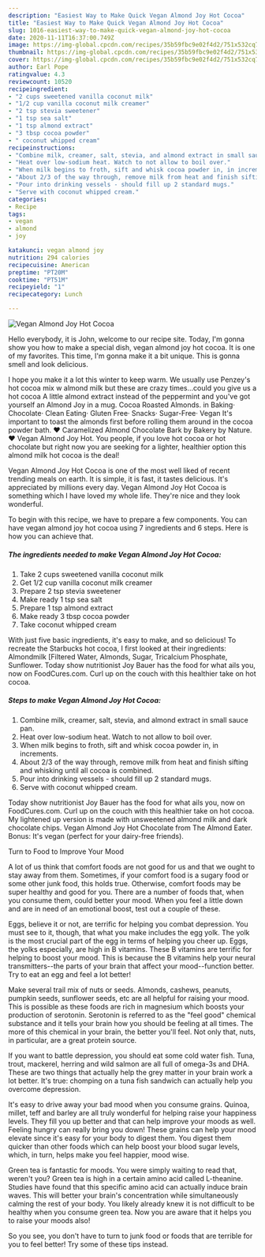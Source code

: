```yaml
---
description: "Easiest Way to Make Quick Vegan Almond Joy Hot Cocoa"
title: "Easiest Way to Make Quick Vegan Almond Joy Hot Cocoa"
slug: 1016-easiest-way-to-make-quick-vegan-almond-joy-hot-cocoa
date: 2020-11-11T16:37:00.749Z
image: https://img-global.cpcdn.com/recipes/35b59fbc9e02f4d2/751x532cq70/vegan-almond-joy-hot-cocoa-recipe-main-photo.jpg
thumbnail: https://img-global.cpcdn.com/recipes/35b59fbc9e02f4d2/751x532cq70/vegan-almond-joy-hot-cocoa-recipe-main-photo.jpg
cover: https://img-global.cpcdn.com/recipes/35b59fbc9e02f4d2/751x532cq70/vegan-almond-joy-hot-cocoa-recipe-main-photo.jpg
author: Earl Pope
ratingvalue: 4.3
reviewcount: 10520
recipeingredient:
- "2 cups sweetened vanilla coconut milk"
- "1/2 cup vanilla coconut milk creamer"
- "2 tsp stevia sweetener"
- "1 tsp sea salt"
- "1 tsp almond extract"
- "3 tbsp cocoa powder"
- " coconut whipped cream"
recipeinstructions:
- "Combine milk, creamer, salt, stevia, and almond extract in small sauce pan."
- "Heat over low-sodium heat. Watch to not allow to boil over."
- "When milk begins to froth, sift and whisk cocoa powder in, in increments."
- "About 2/3 of the way through, remove milk from heat and finish sifting and whisking until all cocoa is combined."
- "Pour into drinking vessels - should fill up 2 standard mugs."
- "Serve with coconut whipped cream."
categories:
- Recipe
tags:
- vegan
- almond
- joy

katakunci: vegan almond joy 
nutrition: 294 calories
recipecuisine: American
preptime: "PT20M"
cooktime: "PT51M"
recipeyield: "1"
recipecategory: Lunch

---
```



![Vegan Almond Joy Hot Cocoa](https://img-global.cpcdn.com/recipes/35b59fbc9e02f4d2/751x532cq70/vegan-almond-joy-hot-cocoa-recipe-main-photo.jpg)

Hello everybody, it is John, welcome to our recipe site. Today, I'm gonna show you how to make a special dish, vegan almond joy hot cocoa. It is one of my favorites. This time, I'm gonna make it a bit unique. This is gonna smell and look delicious.

I hope you make it a lot this winter to keep warm. We usually use Penzey&#39;s hot cocoa mix w almond milk but these are crazy times…could you give us a hot cocoa A little almond extract instead of the peppermint and you&#39;ve got yourself an Almond Joy in a mug. Cocoa Roasted Almonds. in Baking· Chocolate· Clean Eating· Gluten Free· Snacks· Sugar-Free· Vegan It&#39;s important to toast the almonds first before rolling them around in the cocoa powder bath. ♥ Caramelized Almond Chocolate Bark by Bakery by Nature. ♥ Vegan Almond Joy Hot. You people, if you love hot cocoa or hot chocolate but right now you are seeking for a lighter, healthier option this almond milk hot cocoa is the deal!

Vegan Almond Joy Hot Cocoa is one of the most well liked of recent trending meals on earth. It is simple, it is fast, it tastes delicious. It's appreciated by millions every day. Vegan Almond Joy Hot Cocoa is something which I have loved my whole life. They're nice and they look wonderful.


To begin with this recipe, we have to prepare a few components. You can have vegan almond joy hot cocoa using 7 ingredients and 6 steps. Here is how you can achieve that.

<!--inarticleads1-->

##### The ingredients needed to make Vegan Almond Joy Hot Cocoa:

1. Take 2 cups sweetened vanilla coconut milk
1. Get 1/2 cup vanilla coconut milk creamer
1. Prepare 2 tsp stevia sweetener
1. Make ready 1 tsp sea salt
1. Prepare 1 tsp almond extract
1. Make ready 3 tbsp cocoa powder
1. Take  coconut whipped cream


With just five basic ingredients, it&#39;s easy to make, and so delicious! To recreate the Starbucks hot cocoa, I first looked at their ingredients: Almondmilk [Filtered Water, Almonds, Sugar, Tricalcium Phosphate, Sunflower. Today show nutritionist Joy Bauer has the food for what ails you, now on FoodCures.com. Curl up on the couch with this healthier take on hot cocoa. 

<!--inarticleads2-->

##### Steps to make Vegan Almond Joy Hot Cocoa:

1. Combine milk, creamer, salt, stevia, and almond extract in small sauce pan.
1. Heat over low-sodium heat. Watch to not allow to boil over.
1. When milk begins to froth, sift and whisk cocoa powder in, in increments.
1. About 2/3 of the way through, remove milk from heat and finish sifting and whisking until all cocoa is combined.
1. Pour into drinking vessels - should fill up 2 standard mugs.
1. Serve with coconut whipped cream.


Today show nutritionist Joy Bauer has the food for what ails you, now on FoodCures.com. Curl up on the couch with this healthier take on hot cocoa. My lightened up version is made with unsweetened almond milk and dark chocolate chips. Vegan Almond Joy Hot Chocolate from The Almond Eater. Bonus: It&#39;s vegan (perfect for your dairy-free friends). 

Turn to Food to Improve Your Mood


A lot of us think that comfort foods are not good for us and that we ought to stay away from them. Sometimes, if your comfort food is a sugary food or some other junk food, this holds true. Otherwise, comfort foods may be super healthy and good for you. There are a number of foods that, when you consume them, could better your mood. When you feel a little down and are in need of an emotional boost, test out a couple of these.

Eggs, believe it or not, are terrific for helping you combat depression. You must see to it, though, that what you make includes the egg yolk. The yolk is the most crucial part of the egg in terms of helping you cheer up. Eggs, the yolks especially, are high in B vitamins. These B vitamins are terrific for helping to boost your mood. This is because the B vitamins help your neural transmitters--the parts of your brain that affect your mood--function better. Try to eat an egg and feel a lot better!

Make several trail mix of nuts or seeds. Almonds, cashews, peanuts, pumpkin seeds, sunflower seeds, etc are all helpful for raising your mood. This is possible as these foods are rich in magnesium which boosts your production of serotonin. Serotonin is referred to as the "feel good" chemical substance and it tells your brain how you should be feeling at all times. The more of this chemical in your brain, the better you'll feel. Not only that, nuts, in particular, are a great protein source.

If you want to battle depression, you should eat some cold water fish. Tuna, trout, mackerel, herring and wild salmon are all full of omega-3s and DHA. These are two things that actually help the grey matter in your brain work a lot better. It's true: chomping on a tuna fish sandwich can actually help you overcome depression. 

It's easy to drive away your bad mood when you consume grains. Quinoa, millet, teff and barley are all truly wonderful for helping raise your happiness levels. They fill you up better and that can help improve your moods as well. Feeling hungry can really bring you down! These grains can help your mood elevate since it's easy for your body to digest them. You digest them quicker than other foods which can help boost your blood sugar levels, which, in turn, helps make you feel happier, mood wise.

Green tea is fantastic for moods. You were simply waiting to read that, weren't you? Green tea is high in a certain amino acid called L-theanine. Studies have found that this specific amino acid can actually induce brain waves. This will better your brain's concentration while simultaneously calming the rest of your body. You likely already knew it is not difficult to be healthy when you consume green tea. Now you are aware that it helps you to raise your moods also!

So you see, you don't have to turn to junk food or foods that are terrible for you to feel better! Try  some  of  these  tips  instead.

